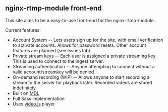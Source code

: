 ## nginx-rtmp-module front-end

This site aims to be a easy-to-use front-end for the nginx-rtmp-module.

Current features:
  - Account System -- Lets users sign up for the site, with email verification to activate accounts. Allows for password resets. Other account features are planned (see Issues tab)
  - Private stream keys -- Each user is assigned a private streaming key. This is used to connect to the ingest server.
  - Streaming authentication -- Anyone attempting to connect without a valid account/streamkey will be denied
  - On-demand recording (WIP) -- Allows anyone to start recording a stream to the server for playback later. Recorded videos are stored indefinitely.
  - Built on [MDL](https://getmdl.io/index.html)
  - Full Sass implementation
  - Uses [video.js](https://github.com/videojs/video.js) player
